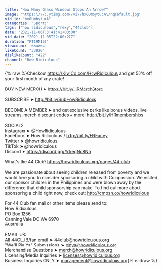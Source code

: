 ```yaml
---
title: "How Many Glass Windows Stops An Arrow?"
image: "https:\/\/i.ytimg.com\/vi\/hx0UmbytucA\/hqdefault.jpg"
vid_id: "hx0UmbytucA"
categories: "Sports"
tags: ["how ridiculous","rexy","44club"]
date: "2021-11-06T13:41:41+03:00"
vid_date: "2021-11-05T22:00:27Z"
duration: "PT19M15S"
viewcount: "684864"
likeCount: "33926"
dislikeCount: "422"
channel: "How Ridiculous"
---
```

{% raw %}Checkout <a rel="nofollow" target="blank" href="https://KiwiCo.com/HowRidiculous">https://KiwiCo.com/HowRidiculous</a> and get 50% off your first month of any crate! <br /><br />BUY NEW MERCH ➤ <a rel="nofollow" target="blank" href="https://bit.ly/HRMerchStore">https://bit.ly/HRMerchStore</a><br /><br />SUBSCRIBE ➤ <a rel="nofollow" target="blank" href="http://bit.ly/SubHowRidiculous">http://bit.ly/SubHowRidiculous</a><br /><br />BECOME A MEMBER ➤ and get exclusive perks like bonus videos, live streams. merch discount codes + more!  <a rel="nofollow" target="blank" href="http://bit.ly/HRmemberships">http://bit.ly/HRmemberships</a><br /><br />SOCIALS<br />Instagram ➤ @HowRidiculous<br />Facebook ➤ How Ridiculous / <a rel="nofollow" target="blank" href="http://bit.ly/HRFacey">http://bit.ly/HRFacey</a><br />Twitter     ➤ @howridiculous<br />TikTok     ➤ @howridiculous<br />Discord   ➤ <a rel="nofollow" target="blank" href="https://discord.gg/YckeqNc8Nh">https://discord.gg/YckeqNc8Nh</a><br /><br />What's the 44 Club? <a rel="nofollow" target="blank" href="https://howridiculous.org/pages/44-club">https://howridiculous.org/pages/44-club</a><br /><br />We are passionate about seeing children released from poverty and we would love you to consider sponsoring a child with Compassion. We visited our sponsor children in the Philippines and were blown away by the difference that child sponsorship can make. To find out more about sponsoring a child right now, check out: <a rel="nofollow" target="blank" href="http://cmpsn.co/howridiculous">http://cmpsn.co/howridiculous</a><br /><br />For 44 Club fan mail or other items please send to: <br />How Ridiculous <br />PO Box 1256 <br />Canning Vale DC WA 6970<br />Australia<br /><br />EMAIL US:<br />All 44CLUB/fan email ➤ 44club@howridiculous.org<br />&quot;We'll Pin Ya&quot; Submissions ➤ pinya@howridiculous.org<br />Merchandise Questions ➤ merch@howridiculous.org<br />Licensing/Media Inquiries ➤ licenses@howridiculous.org<br />Business Inquiries ONLY ➤ management@howridiculous.org{% endraw %}
